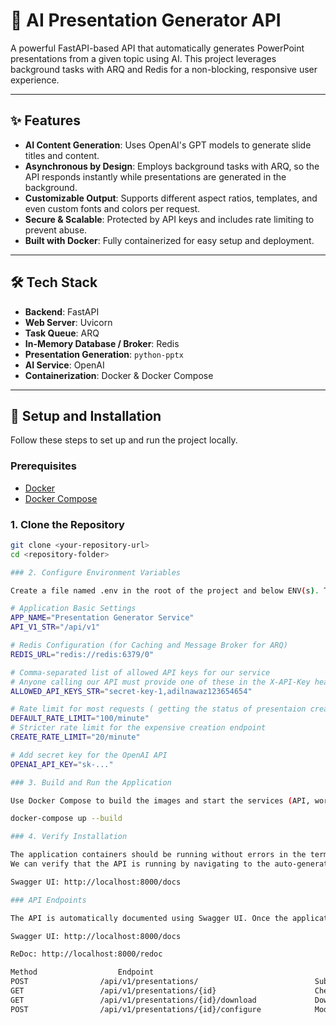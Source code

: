 # 🤖 AI Presentation Generator API

A powerful FastAPI-based API that automatically generates PowerPoint presentations from a given topic using AI. 
This project leverages background tasks with ARQ and Redis for a non-blocking, responsive user experience.

---

## ✨ Features

* **AI Content Generation**: Uses OpenAI's GPT models to generate slide titles and content.
* **Asynchronous by Design**: Employs background tasks with ARQ, so the API responds instantly while presentations are generated in the background.
* **Customizable Output**: Supports different aspect ratios, templates, and even custom fonts and colors per request.
* **Secure & Scalable**: Protected by API keys and includes rate limiting to prevent abuse.
* **Built with Docker**: Fully containerized for easy setup and deployment.

---

## 🛠️ Tech Stack

* **Backend**: FastAPI
* **Web Server**: Uvicorn
* **Task Queue**: ARQ
* **In-Memory Database / Broker**: Redis
* **Presentation Generation**: `python-pptx`
* **AI Service**: OpenAI
* **Containerization**: Docker & Docker Compose

---

## 🚀 Setup and Installation

Follow these steps to set up and run the project locally.

### Prerequisites

* [Docker](https://www.docker.com/products/docker-desktop/)
* [Docker Compose](https://docs.docker.com/compose/install/)

### 1. Clone the Repository

```bash
git clone <your-repository-url>
cd <repository-folder>

### 2. Configure Environment Variables

Create a file named .env in the root of the project and below ENV(s). This file is used to store sensitive information like API keys.

# Application Basic Settings
APP_NAME="Presentation Generator Service"
API_V1_STR="/api/v1"

# Redis Configuration (for Caching and Message Broker for ARQ)
REDIS_URL="redis://redis:6379/0"

# Comma-separated list of allowed API keys for our service
# Anyone calling our API must provide one of these in the X-API-Key header, same as OpneAI and other LLM service gives an API key to handle rate limiting and authentication.
ALLOWED_API_KEYS_STR="secret-key-1,adilnawaz123654654"

# Rate limit for most requests ( getting the status of presentaion creation)
DEFAULT_RATE_LIMIT="100/minute"
# Stricter rate limit for the expensive creation endpoint
CREATE_RATE_LIMIT="20/minute"

# Add secret key for the OpenAI API
OPENAI_API_KEY="sk-..."

### 3. Build and Run the Application

Use Docker Compose to build the images and start the services (API, worker, and Redis).

docker-compose up --build

### 4. Verify Installation

The application containers should be running without errors in the terminal. 
We can verify that the API is running by navigating to the auto-generated documentation in your browser:

Swagger UI: http://localhost:8000/docs

### API Endpoints

The API is automatically documented using Swagger UI. Once the application is running, we can interact with the API live at the links below:

Swagger UI: http://localhost:8000/docs

ReDoc: http://localhost:8000/redoc

Method	                Endpoint	                                            Description
POST	            /api/v1/presentations/	                        Submits a new presentation generation job.
GET	                /api/v1/presentations/{id}	                    Checks the status of a presentation job.
GET	                /api/v1/presentations/{id}/download	            Downloads the completed .pptx file.
POST	            /api/v1/presentations/{id}/configure	        Modifies a presentation's config.
